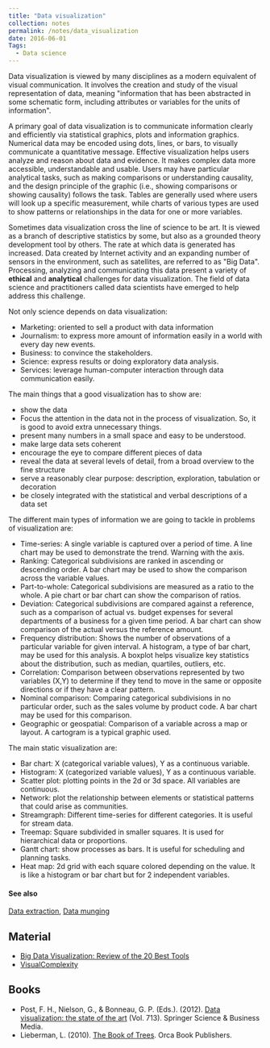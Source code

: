 ```yaml
---
title: "Data visualization"
collection: notes
permalink: /notes/data_visualization
date: 2016-06-01
Tags:
  - Data science
---
```


Data visualization is viewed by many disciplines as a modern equivalent of visual communication. It involves the creation and study of the visual representation of data, meaning "information that has been abstracted in some schematic form, including attributes or variables for the units of information".

A primary goal of data visualization is to communicate information clearly and efficiently via statistical graphics, plots and information graphics. Numerical data may be encoded using dots, lines, or bars, to visually communicate a quantitative message. Effective visualization helps users analyze and reason about data and evidence. It makes complex data more accessible, understandable and usable. Users may have particular analytical tasks, such as making comparisons or understanding causality, and the design principle of the graphic (i.e., showing comparisons or showing causality) follows the task. Tables are generally used where users will look up a specific measurement, while charts of various types are used to show patterns or relationships in the data for one or more variables.

Sometimes data visualization cross the line of science to be art. It is viewed as a branch of descriptive statistics by some, but also as a grounded theory development tool by others. The rate at which data is generated has increased. Data created by Internet activity and an expanding number of sensors in the environment, such as satellites, are referred to as "Big Data". Processing, analyzing and communicating this data present a variety of **ethical** and **analytical** challenges for data visualization. The field of data science and practitioners called data scientists have emerged to help address this challenge.

Not only science depends on data visualization:
* Marketing: oriented to sell a product with data information
* Journalism: to express more amount of information easily in a world with every day new events.
* Business: to convince the stakeholders. 
* Science: express results or doing exploratory data analysis.
* Services: leverage human-computer interaction through data communication easily.

The main things that a good visualization has to show are:
* show the data
* Focus the attention in the data not in the process of visualization. So, it is good to avoid extra unnecessary things.
* present many numbers in a small space and easy to be understood.
* make large data sets coherent
* encourage the eye to compare different pieces of data
* reveal the data at several levels of detail, from a broad overview to the fine structure
* serve a reasonably clear purpose: description, exploration, tabulation or decoration
* be closely integrated with the statistical and verbal descriptions of a data set

The different main types of information we are going to tackle in problems of visualization are:
* Time-series: A single variable is captured over a period of time. A line chart may be used to demonstrate the trend. Warning with the axis.
* Ranking: Categorical subdivisions are ranked in ascending or descending order. A bar chart may be used to show the comparison across the variable values.
* Part-to-whole: Categorical subdivisions are measured as a ratio to the whole. A pie chart or bar chart can show the comparison of ratios.
* Deviation: Categorical subdivisions are compared against a reference, such as a comparison of actual vs. budget expenses for several departments of a business for a given time period. A bar chart can show comparison of the actual versus the reference amount.
* Frequency distribution: Shows the number of observations of a particular variable for given interval. A histogram, a type of bar chart, may be used for this analysis. A boxplot helps visualize key statistics about the distribution, such as median, quartiles, outliers, etc.
* Correlation: Comparison between observations represented by two variables (X,Y) to determine if they tend to move in the same or opposite directions or if they have a clear pattern.
* Nominal comparison: Comparing categorical subdivisions in no particular order, such as the sales volume by product code. A bar chart may be used for this comparison.
* Geographic or geospatial: Comparison of a variable across a map or layout. A cartogram is a typical graphic used.

The main static visualization are:
* Bar chart: X (categorical variable values), Y as a continuous variable.
* Histogram: X (categorized variable values), Y as a continuous variable.
* Scatter plot: plotting points in the 2d or 3d space. All variables are continuous.
* Network: plot the relationship between elements or statistical patterns that could arise as communities.
* Streamgraph: Different time-series for different categories. It is useful for stream data.
* Treemap: Square subdivided in smaller squares. It is used for hierarchical data or proportions.
* Gantt chart: show processes as bars. It is useful for scheduling and planning tasks.
* Heat map: 2d grid with each square colored depending on the value. It is like a histogram or bar chart but for 2 independent variables.


#### See also
[Data extraction](/notes/data_extraction), [Data munging](/notes/data_munging)


## Material
* [Big Data Visualization: Review of the 20 Best Tools](http://inspire.blufra.me/big-data-visualization-review-of-the-20-best-tools/)
* [VisualComplexity](http://visualcomplexity.com/)




## Books
* Post, F. H., Nielson, G., & Bonneau, G. P. (Eds.). (2012). [Data visualization: the state of the art](https://www.goodreads.com/book/show/3347251-data-visualization) (Vol. 713). Springer Science & Business Media.
* Lieberman, L. (2010). [The Book of Trees](https://www.goodreads.com/book/show/18269572-the-book-of-trees). Orca Book Publishers.


